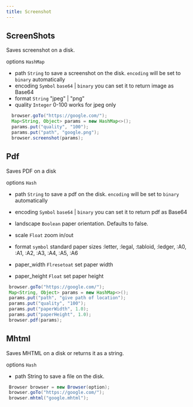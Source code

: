 ```yaml
---
title: Screenshot
---
```


## ScreenShots

Saves screenshot on a disk.

options `HashMap`

- path `String` to save a screenshot on the disk. `encoding` will be set to
    `binary` automatically
- encoding `Symbol` `base64` | `binary` you can set it to return image as
    Base64
- format `String` "jpeg" | "png"
- quality `Integer` 0-100 works for jpeg only

```java
  browser.goTo("https://google.com/");
  Map<String, Object> params = new HashMap<>();
  params.put("quality", "100");
  params.put("path", "google.png");
  browser.screenshot(params);
```

## Pdf

Saves PDF on a disk

options `Hash`

- path `String` to save a pdf on the disk. `encoding` will be set to
  `binary` automatically
- encoding `Symbol` `base64` | `binary` you can set it to return pdf as
  Base64
- landscape `Boolean` paper orientation. Defaults to false.
- scale `Float` zoom in/out
- format `symbol` standard paper sizes :letter, :legal, :tabloid, :ledger, :A0, :A1, :A2, :A3, :A4, :A5, :A6

- paper_width `Flresetoat` set paper width
- paper_height `Float` set paper height

```java
 browser.goTo("https://google.com/");
 Map<String, Object> params = new HashMap<>();
 params.put("path", "give path of location");
 params.put("quality", "100");
 params.put("paperWidth", 1.0);
 params.put("paperHeight", 1.0);
 browser.pdf(params);
```

## Mhtml

Saves MHTML on a disk or returns it as a string.

options `Hash`

- path String to save a file on the disk.

```java
 Browser browser = new Browser(option);
 browser.goTo("https://google.com/");
 browser.mhtml("google.mhtml");
```
